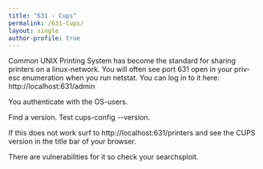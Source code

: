 ```yaml
---
title: "631 - Cups"
permalink: /631-Cups/
layout: single
author-profile: true
---
```


Common UNIX Printing System has become the standard for sharing printers on a linux-network. You will often see port 631 open in your priv-esc enumeration when you run netstat. You can log in to it here: http://localhost:631/admin

You authenticate with the OS-users.

Find a version. Test cups-config --version. 

If this does not work surf to http://localhost:631/printers and see the CUPS version in the title bar of your browser.

There are vulnerabilities for it so check your searchsploit.
